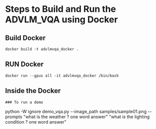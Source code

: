 # Steps to Build and Run the ADVLM_VQA using Docker
## Build Docker
```
docker build -t advlmvqa_docker .
```
## RUN Docker
```
docker run --gpus all -it advlmvqa_docker /bin/bash
```

## Inside the Docker

```
### To run a demo

```
python -W ignore demo_vqa.py --image_path samples/sample01.png --prompts "what is the weather ? one word answer" "what is the lighting condition ? one word answer"
```
